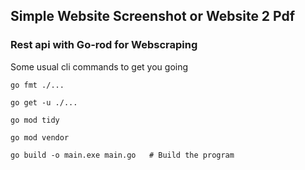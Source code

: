 ## Simple Website Screenshot or Website 2 Pdf
### Rest api with Go-rod for Webscraping

Some usual cli commands to get you going

    go fmt ./...

    go get -u ./...

    go mod tidy

    go mod vendor

    go build -o main.exe main.go   # Build the program


